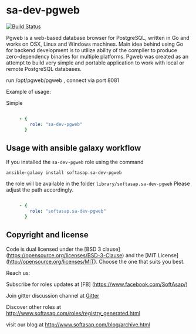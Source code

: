 sa-dev-pgweb
============

[![Build Status](https://travis-ci.org/softasap/sa-dev-pgweb.svg?branch=master)](https://travis-ci.org/softasap/sa-dev-pgweb)

Pgweb is a web-based database browser for PostgreSQL, written in Go and works on OSX, Linux and Windows machines.
Main idea behind using Go for backend development is to utilize ability of the compiler to produce zero-dependency binaries for multiple platforms.
Pgweb was created as an attempt to build very simple and portable application to work with local or remote PostgreSQL databases.


run /opt/pgweb/pgweb  , connect via port 8081


Example of usage:

Simple

```YAML

     - {
         role: "sa-dev-pgweb"
       }


```


Usage with ansible galaxy workflow
----------------------------------

If you installed the `sa-dev-pgweb` role using the command


`
   ansible-galaxy install softasap.sa-dev-pgweb
`

the role will be available in the folder `library/softasap.sa-dev-pgweb`
Please adjust the path accordingly.

```YAML

     - {
         role: "softasap.sa-dev-pgweb"
       }

```




Copyright and license
---------------------

Code is dual licensed under the [BSD 3 clause] (https://opensource.org/licenses/BSD-3-Clause) and the [MIT License] (http://opensource.org/licenses/MIT). Choose the one that suits you best.

Reach us:

Subscribe for roles updates at [FB] (https://www.facebook.com/SoftAsap/)

Join gitter discussion channel at [Gitter](https://gitter.im/softasap)

Discover other roles at  http://www.softasap.com/roles/registry_generated.html

visit our blog at http://www.softasap.com/blog/archive.html 
